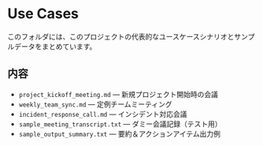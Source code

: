 # Use Cases

このフォルダには、このプロジェクトの代表的なユースケースシナリオとサンプルデータをまとめています。  

## 内容
- `project_kickoff_meeting.md` — 新規プロジェクト開始時の会議
- `weekly_team_sync.md` — 定例チームミーティング
- `incident_response_call.md` — インシデント対応会議
- `sample_meeting_transcript.txt` — ダミー会議記録（テスト用）
- `sample_output_summary.txt` — 要約＆アクションアイテム出力例

